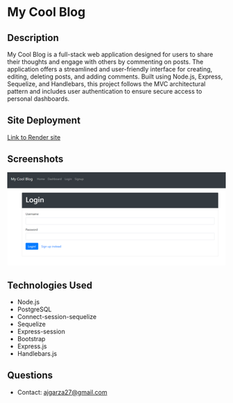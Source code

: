 # My Cool Blog

## Description

My Cool Blog is a full-stack web application designed for users to share their thoughts and engage with others by commenting on posts. The application offers a streamlined and user-friendly interface for creating, editing, deleting posts, and adding comments. Built using Node.js, Express, Sequelize, and Handlebars, this project follows the MVC architectural pattern and includes user authentication to ensure secure access to personal dashboards.

## Site Deployment

[Link to Render site](https://my-blog-kes0.onrender.com/)

## Screenshots

![login](./static/images/login.png)

## Technologies Used

- Node.js
- PostgreSQL
- Connect-session-sequelize
- Sequelize
- Express-session
- Bootstrap
- Express.js
- Handlebars.js

## Questions

- Contact: ajgarza27@gmail.com
